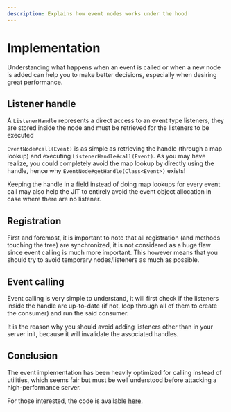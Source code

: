 ```yaml
---
description: Explains how event nodes works under the hood
---
```


# Implementation

Understanding what happens when an event is called or when a new node is added can help you to make better decisions, especially when desiring great performance.

## Listener handle

A `ListenerHandle` represents a direct access to an event type listeners, they are stored inside the node and must be retrieved for the listeners to be executed

`EventNode#call(Event)` is as simple as retrieving the handle \(through a map lookup\) and executing `ListenerHandle#call(Event)`. As you may have realize, you could completely avoid the map lookup by directly using the handle, hence why `EventNode#getHandle(Class<Event>)` exists!

Keeping the handle in a field instead of doing map lookups for every event call may also help the JIT to entirely avoid the event object allocation in case where there are no listener.

## Registration

First and foremost, it is important to note that all registration \(and methods touching the tree\) are synchronized, it is not considered as a huge flaw since event calling is much more important. This however means that you should try to avoid temporary nodes/listeners as much as possible.

## Event calling

Event calling is very simple to understand, it will first check if the listeners inside the handle are up-to-date \(if not, loop through all of them to create the consumer\) and run the said consumer.

It is the reason why you should avoid adding listeners other than in your server init, because it will invalidate the associated handles.

## Conclusion

The event implementation has been heavily optimized for calling instead of utilities, which seems fair but must be well understood before attacking a high-performance server.

For those interested, the code is available [here](https://github.com/Minestom/Minestom/blob/master/src/main/java/net/minestom/server/event/EventNodeImpl.java).

